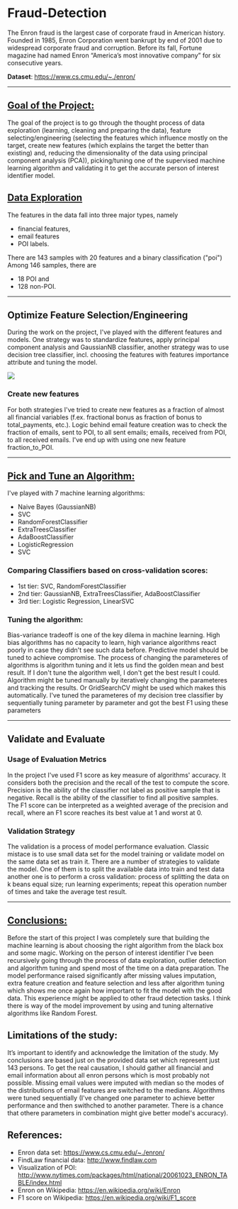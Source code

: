 # Fraud-Detection
The Enron fraud is the largest case of corporate fraud in American history. Founded in 1985, Enron Corporation went bankrupt by end of 2001 due to widespread corporate fraud and corruption. Before its fall, Fortune magazine had named Enron “America’s most innovative company” for six consecutive years.

**Dataset**: <a href="https://www.cs.cmu.edu/~./enron/"> https://www.cs.cmu.edu/~./enron/ </a> 
<hr></hr>

## <u> Goal of the Project: </u>
The goal of the project is to go through the thought process of data exploration (learning, cleaning and preparing the data), 
feature selecting/engineering (selecting the features which influence mostly on the target, 
create new features (which explains the target the better than existing) and, 
reducing the dimensionality of the data using principal component analysis (PCA)), 
picking/tuning one of the supervised machine learning algorithm and validating it to get the accurate person of interest identifier model.

## <u> Data Exploration </u>
The features in the data fall into three major types, namely 
- financial features, 
- email features 
- POI labels.

There are 143 samples with 20 features and a binary classification ("poi")
Among 146 samples, there are
- 18 POI and 
- 128 non-POI.

<hr> </hr>

## Optimize Feature Selection/Engineering
During the work on the project, I've played with the different features and models. One strategy was to standardize features, 
apply principal component analysis and GaussianNB classifier, another strategy was to use decision tree classifier, incl. choosing the 
features with features importance attribute and tuning the model.

<img src="https://github.com/geekquad/Fraud-Detection/blob/master/img/feature.png">

### Create new features
For both strategies I've tried to create new features as a fraction of almost all financial variables (f.ex. fractional bonus 
as fraction of bonus to total_payments, etc.). Logic behind email feature creation was to check the fraction of emails, sent to POI, 
to all sent emails; emails, received from POI, to all received emails.
I've end up with using one new feature fraction_to_POI.
<hr> </hr>

## <u> Pick and Tune an Algorithm: </u>
I've played with 7 machine learning algorithms:
- Naive Bayes (GaussianNB)
- SVC
- RandomForestClassifier
- ExtraTreesClassifier
- AdaBoostClassifier
- LogisticRegression
- SVC

### Comparing Classifiers based on cross-validation scores:
- 1st tier: SVC, RandomForestClassifier
- 2nd tier: GaussianNB, ExtraTreesClassifier, AdaBoostClassifier
- 3rd tier: Logistic Regression, LinearSVC

### Tuning the algorithm:
Bias-variance tradeoff is one of the key dilema in machine learning. High bias algorithms has no capacity to learn, high variance algorithms 
react poorly in case they didn't see such data before. Predictive model should be tuned to achieve compromise. The process of changing the parameteres of algorithms is 
algorithm tuning and it lets us find the golden mean and best result. If I don't tune the algorithm well, I don't get the best result I could.
Algorithm might be tuned manually by iteratively changing the parameteres and tracking the results. Or GridSearchCV might be used which makes this automatically.
I've tuned the parameteres of my decision tree classifier by sequentially tuning parameter by parameter and got the best F1 using these parameters
<hr> </hr>

## Validate and Evaluate
### Usage of Evaluation Metrics
In the project I've used F1 score as key measure of algorithms' accuracy. It considers both the precision and the recall of the test to compute the score.
Precision is the ability of the classifier not label as positive sample that is negative.
Recall is the ability of the classifier to find all positive samples.
The F1 score can be interpreted as a weighted average of the precision and recall, where an F1 score reaches its best value at 1 and worst at 0.

### Validation Strategy
The validation is a process of model performance evaluation. Classic mistace is to use small data set for the model training or validate model on the same data set as train it.
There are a number of strategies to validate the model. One of them is to split the available data into train and test data another one is to perform a cross validation: process of splitting the data on k beans equal size; run learning experiments; repeat this operation number of times and take the average test result.
<hr> </hr>

## <u> Conclusions: </u>
Before the start of this project I was completely sure that building the machine learning is about choosing the right algorithm 
from the black box and some magic. Working on the person of interest identifier I've been recursively going through the process 
of data exploration, outlier detection and algorithm tuning and spend most of the time on a data preparation. The model performance raised 
significantly after missing values imputation, extra feature creation and feature selection and less after algorithm tuning which shows me 
once again how important to fit the model with the good data.
This experience might be applied to other fraud detection tasks. I think there is way of the model improvement by 
using and tuning alternative algorithms like Random Forest.

## Limitations of the study:
It’s important to identify and acknowledge the limitation of the study. My conclusions are based just on the provided 
data set which represent just 143 persons. To get the real causation, I should gather all financial and email information 
about all enron persons which is most probably not possible. Missing email values were imputed with median so the modes of the distributions 
of email features are switched to the medians. Algorithms were tuned sequentially (I've changed one parameter to achieve better performance 
and then swithched to another parameter. There is a chance that othere parameters in combination might give better model's accuracy).

## References:
- Enron data set: <a href="https://www.cs.cmu.edu/~./enron/"> https://www.cs.cmu.edu/~./enron/ </a>
- FindLaw financial data: <a href="http://www.findlaw.com"> http://www.findlaw.com </a> 
- Visualization of POI: <a href="http://www.nytimes.com/packages/html/national/20061023_ENRON_TABLE/index.html"> http://www.nytimes.com/packages/html/national/20061023_ENRON_TABLE/index.html </a>
- Enron on Wikipedia: <a href="https://en.wikipedia.org/wiki/Enron"> https://en.wikipedia.org/wiki/Enron</a>
- F1 score on Wikipedia: <a href="https://en.wikipedia.org/wiki/F1_score"> https://en.wikipedia.org/wiki/F1_score </a>



